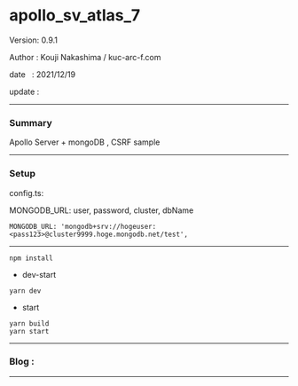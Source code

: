 ﻿# apollo_sv_atlas_7

 Version: 0.9.1

 Author : Kouji Nakashima / kuc-arc-f.com

 date   : 2021/12/19 

 update  :

***
### Summary

Apollo Server + mongoDB , CSRF sample

***
### Setup

config.ts: 

MONGODB_URL: user, password, cluster, dbName
```
MONGODB_URL: 'mongodb+srv://hogeuser:<pass123>@cluster9999.hoge.mongodb.net/test',
```

***

```
npm install
```

* dev-start

```
yarn dev
```

* start

```
yarn build
yarn start
```

***
### Blog :


***


